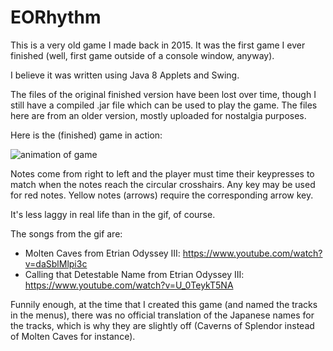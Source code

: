 # EORhythm

This is a very old game I made back in 2015. It was the first game I ever finished (well, first game outside of a console window, anyway).

I believe it was written using Java 8 Applets and Swing.

The files of the original finished version have been lost over time, though I still have a compiled .jar file which can be used to play the game. The files here are from an older version, mostly uploaded for nostalgia purposes.

Here is the (finished) game in action:

![animation of game](eorhythm.gif)

Notes come from right to left and the player must time their keypresses to match when the notes reach the circular crosshairs. Any key may be used for red notes. Yellow notes (arrows) require the corresponding arrow key.

It's less laggy in real life than in the gif, of course.

The songs from the gif are:
* Molten Caves from Etrian Odyssey III: https://www.youtube.com/watch?v=daSblMlpi3c
* Calling that Detestable Name from Etrian Odyssey III: https://www.youtube.com/watch?v=U_0TeykT5NA

Funnily enough, at the time that I created this game (and named the tracks in the menus), there was no official translation of the Japanese names for the tracks, which is why they are slightly off (Caverns of Splendor instead of Molten Caves for instance). 
